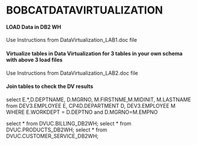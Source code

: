 # BOBCATDATAVIRTUALIZATION

#### LOAD Data in DB2 WH

Use Instructions from DataVirtualization_LAB1.doc file

#### Virtualize tables in Data Virtualization for 3 tables in your own schema with above 3 load files

Use Instructions from DataVirtualization_LAB2.doc file

#### Join tables to check the DV results

select E.*,D.DEPTNAME, D.MGRNO, M.FIRSTNME,M.MIDINIT, M.LASTNAME 
from DEV3.EMPLOYEE E, CP4D.DEPARTMENT D, DEV3.EMPLOYEE M 
WHERE E.WORKDEPT = D.DEPTNO and D.MGRNO=M.EMPNO


select * from DVUC.BILLING_DB2WH;
select * from DVUC.PRODUCTS_DB2WH;
select * from DVUC.CUSTOMER_SERVICE_DB2WH;




